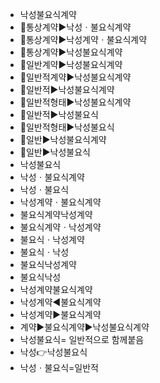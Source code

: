 - 낙성불요식계약
- 📌통상계약▶️낙성ㆍ불요식계약
- 📌통상계약▶️낙성계약ㆍ불요식계약
- 📌통상계약▶️낙성불요식계약
- 📌일반계약▶️낙성불요식계약
- 📌일반적계약▶️낙성불요식계약
- 📌일반적▶️낙성불요식계약
- 📌일반적형태▶️낙성불요식계약
- 📌일반적▶️낙성불요식
- 📌일반적형태▶️낙성불요식
- 📌일반▶️낙성불요식계약
- 📌일반▶️낙성불요식
- 낙성불요식
- 낙성ㆍ불요식계약
- 낙성ㆍ불요식
- 낙성계약ㆍ불요식계약
- 불요식계약낙성계약
- 불요식계약ㆍ낙성계약
- 불요식ㆍ낙성계약
- 불요식ㆍ낙성
- 불요식낙성계약
- 불요식낙성
- 낙성계약불요식계약
- 낙성계약◀️불요식계약
- 낙성계약▶️불요식계약
- 계약▶️불요식계약▶️낙성불요식계약
- 낙성불요식= 일반적으로 함께붙음
- 낙성👉낙성불요식
- 낙성ㆍ불요식=일반적
